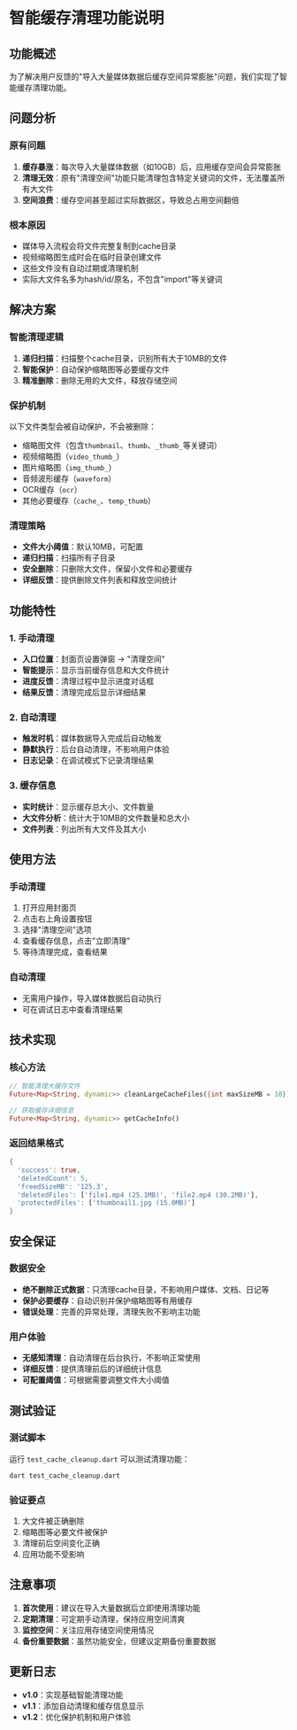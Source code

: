 # 智能缓存清理功能说明

## 功能概述

为了解决用户反馈的"导入大量媒体数据后缓存空间异常膨胀"问题，我们实现了智能缓存清理功能。

## 问题分析

### 原有问题
1. **缓存暴涨**：每次导入大量媒体数据（如10GB）后，应用缓存空间会异常膨胀
2. **清理无效**：原有"清理空间"功能只能清理包含特定关键词的文件，无法覆盖所有大文件
3. **空间浪费**：缓存空间甚至超过实际数据区，导致总占用空间翻倍

### 根本原因
- 媒体导入流程会将文件完整复制到cache目录
- 视频缩略图生成时会在临时目录创建文件
- 这些文件没有自动过期或清理机制
- 实际大文件名多为hash/id/原名，不包含"import"等关键词

## 解决方案

### 智能清理逻辑
1. **递归扫描**：扫描整个cache目录，识别所有大于10MB的文件
2. **智能保护**：自动保护缩略图等必要缓存文件
3. **精准删除**：删除无用的大文件，释放存储空间

### 保护机制
以下文件类型会被自动保护，不会被删除：
- 缩略图文件（包含`thumbnail`、`thumb`、`_thumb_`等关键词）
- 视频缩略图（`video_thumb_`）
- 图片缩略图（`img_thumb_`）
- 音频波形缓存（`waveform`）
- OCR缓存（`ocr`）
- 其他必要缓存（`cache_`、`temp_thumb`）

### 清理策略
- **文件大小阈值**：默认10MB，可配置
- **递归扫描**：扫描所有子目录
- **安全删除**：只删除大文件，保留小文件和必要缓存
- **详细反馈**：提供删除文件列表和释放空间统计

## 功能特性

### 1. 手动清理
- **入口位置**：封面页设置弹窗 → "清理空间"
- **智能提示**：显示当前缓存信息和大文件统计
- **进度反馈**：清理过程中显示进度对话框
- **结果反馈**：清理完成后显示详细结果

### 2. 自动清理
- **触发时机**：媒体数据导入完成后自动触发
- **静默执行**：后台自动清理，不影响用户体验
- **日志记录**：在调试模式下记录清理结果

### 3. 缓存信息
- **实时统计**：显示缓存总大小、文件数量
- **大文件分析**：统计大于10MB的文件数量和总大小
- **文件列表**：列出所有大文件及其大小

## 使用方法

### 手动清理
1. 打开应用封面页
2. 点击右上角设置按钮
3. 选择"清理空间"选项
4. 查看缓存信息，点击"立即清理"
5. 等待清理完成，查看结果

### 自动清理
- 无需用户操作，导入媒体数据后自动执行
- 可在调试日志中查看清理结果

## 技术实现

### 核心方法
```dart
// 智能清理大缓存文件
Future<Map<String, dynamic>> cleanLargeCacheFiles({int maxSizeMB = 10})

// 获取缓存详细信息
Future<Map<String, dynamic>> getCacheInfo()
```

### 返回结果格式
```dart
{
  'success': true,
  'deletedCount': 5,
  'freedSizeMB': '125.3',
  'deletedFiles': ['file1.mp4 (25.1MB)', 'file2.mp4 (30.2MB)'],
  'protectedFiles': ['thumbnail1.jpg (15.0MB)']
}
```

## 安全保证

### 数据安全
- **绝不删除正式数据**：只清理cache目录，不影响用户媒体、文档、日记等
- **保护必要缓存**：自动识别并保护缩略图等有用缓存
- **错误处理**：完善的异常处理，清理失败不影响主功能

### 用户体验
- **无感知清理**：自动清理在后台执行，不影响正常使用
- **详细反馈**：提供清理前后的详细统计信息
- **可配置阈值**：可根据需要调整文件大小阈值

## 测试验证

### 测试脚本
运行 `test_cache_cleanup.dart` 可以测试清理功能：
```bash
dart test_cache_cleanup.dart
```

### 验证要点
1. 大文件被正确删除
2. 缩略图等必要文件被保护
3. 清理前后空间变化正确
4. 应用功能不受影响

## 注意事项

1. **首次使用**：建议在导入大量数据后立即使用清理功能
2. **定期清理**：可定期手动清理，保持应用空间清爽
3. **监控空间**：关注应用存储空间使用情况
4. **备份重要数据**：虽然功能安全，但建议定期备份重要数据

## 更新日志

- **v1.0**：实现基础智能清理功能
- **v1.1**：添加自动清理和缓存信息显示
- **v1.2**：优化保护机制和用户体验 